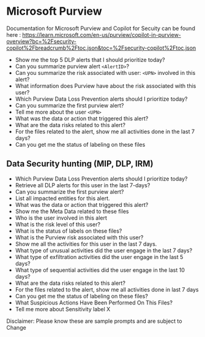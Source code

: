 
# Microsoft Purview
Documentation for Microsoft Purview and Copilot for Secuity can be found here : https://learn.microsoft.com/en-us/purview/copilot-in-purview-overview?bc=%2Fsecurity-copilot%2Fbreadcrumb%2Ftoc.json&toc=%2Fsecurity-copilot%2Ftoc.json

- Show me the top 5 DLP alerts that I should prioritize today?
- Can you summarize purview alert `<AlertID>`? 
- Can you summarize the risk associated with user: `<UPN>` involved in this alert?
- What information does Purview have about the risk associated with this user?
- Which Purview Data Loss Prevention alerts should I prioritize today?
- Can you summarize the first purview alert?
- Tell me more about the user `<UPN>`
- What was the data or action that triggered this alert?
- What are the data risks related to this alert?
- For the files related to the alert, show me all activities done in the last 7 days?
- Can you get me the status of labeling on these files

## Data Security hunting (MIP, DLP, IRM)
- Which Purview Data Loss Prevention alerts should I prioritize today?
- Retrieve all DLP alerts for this user in the last 7-days?
- Can you summarize the first purview alert?
- List all impacted entities for this alert.
- What was the data or action that triggered this alert?
- Show me the Meta Data related to these files
- Who is the user involved in this alert
- What is the risk level of this user?
- What is the status of labels on these files?
- What is the Purview risk associated with this user?
- Show me all the activities for this user in the last 7 days.
- What type of unusual activities did the user engage in the last 7 days?
- What type of exfiltration activities did the user engage in the last 5 days?
- What type of sequential activities did the user engage in the last 10 days?
- What are the data risks related to this alert?
- For the files related to the alert, show me all activities done in last 7 days
- Can you get me the status of labeling on these files?
- What Suspicious Actions Have Been Performed On This Files?
- Tell me more about Sensitivity label X

Disclaimer: Please know these are sample prompts and are subject to Change
